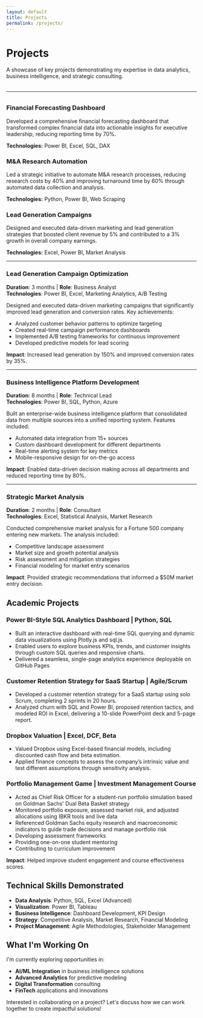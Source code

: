 ```yaml
---
layout: default
title: Projects
permalink: /projects/
---
```


<div class="container">
  <h1>Projects</h1>
  <p class="lead">A showcase of key projects demonstrating my expertise in data analytics, business intelligence, and strategic consulting.</p>

  <hr style="margin: 2rem 0;">

  <div class="project-grid">
    <div class="project-card">
      <div class="card-content">
        <h3>Financial Forecasting Dashboard</h3>
        <p>Developed a comprehensive financial forecasting dashboard that transformed complex financial data into actionable insights for executive leadership, reducing reporting time by 70%.</p>
        <p class="tech-stack"><strong>Technologies:</strong> Power BI, Excel, SQL, DAX</p>
      </div>
    </div>
    <div class="project-card">
      <div class="card-content">
        <h3>M&A Research Automation</h3>
        <p>Led a strategic initiative to automate M&A research processes, reducing research costs by 40% and improving turnaround time by 60% through automated data collection and analysis.</p>
        <p class="tech-stack"><strong>Technologies:</strong> Python, Power BI, Web Scraping</p>
      </div>
    </div>
    <div class="project-card">
      <div class="card-content">
        <h3>Lead Generation Campaigns</h3>
        <p>Designed and executed data-driven marketing and lead generation strategies that boosted client revenue by 5% and contributed to a 3% growth in overall company earnings.</p>
        <p class="tech-stack"><strong>Technologies:</strong> Excel, Power BI, Market Analysis</p>
      </div>
    </div>
  </div>
</div>

---

### Lead Generation Campaign Optimization
**Duration**: 3 months | **Role**: Business Analyst  
**Technologies**: Power BI, Excel, Marketing Analytics, A/B Testing

Designed and executed data-driven marketing campaigns that significantly improved lead generation and conversion rates. Key achievements:
- Analyzed customer behavior patterns to optimize targeting
- Created real-time campaign performance dashboards
- Implemented A/B testing frameworks for continuous improvement
- Developed predictive models for lead scoring

**Impact**: Increased lead generation by 150% and improved conversion rates by 35%.

---

### Business Intelligence Platform Development
**Duration**: 8 months | **Role**: Technical Lead  
**Technologies**: Power BI, SQL, Python, Azure

Built an enterprise-wide business intelligence platform that consolidated data from multiple sources into a unified reporting system. Features included:
- Automated data integration from 15+ sources
- Custom dashboard development for different departments
- Real-time alerting system for key metrics
- Mobile-responsive design for on-the-go access

**Impact**: Enabled data-driven decision making across all departments and reduced reporting time by 80%.

---

### Strategic Market Analysis
**Duration**: 2 months | **Role**: Consultant  
**Technologies**: Excel, Statistical Analysis, Market Research

Conducted comprehensive market analysis for a Fortune 500 company entering new markets. The analysis included:
- Competitive landscape assessment
- Market size and growth potential analysis
- Risk assessment and mitigation strategies
- Financial modeling for market entry scenarios

**Impact**: Provided strategic recommendations that informed a $50M market entry decision.

## Academic Projects

### Power BI-Style SQL Analytics Dashboard | Python, SQL
- Built an interactive dashboard with real-time SQL querying and dynamic data visualizations using Plotly.js and sql.js.
- Enabled users to explore business KPIs, trends, and customer insights through custom SQL queries and responsive charts.
- Delivered a seamless, single-page analytics experience deployable on GitHub Pages

### Customer Retention Strategy for SaaS Startup | Agile/Scrum
- Developed a customer retention strategy for a SaaS startup using solo Scrum, completing 2 sprints in 20 hours.
- Analyzed churn with SQL and Power BI, proposed retention tactics, and modeled ROI in Excel, delivering a 10-slide PowerPoint deck and 5-page report.

### Dropbox Valuation | Excel, DCF, Beta
- Valued Dropbox using Excel-based financial models, including discounted cash flow and beta estimation.
- Applied finance concepts to assess the company’s intrinsic value and test different assumptions through sensitivity analysis.

### Portfolio Management Game | Investment Management Course
- Acted as Chief Risk Officer for a student-run portfolio simulation based on Goldman Sachs' Dual Beta Basket strategy
- Monitored portfolio exposure, assessed market risk, and adjusted allocations using IBKR tools and live data
- Referenced Goldman Sachs equity research and macroeconomic indicators to guide trade decisions and manage portfolio risk
- Developing assessment frameworks
- Providing one-on-one student mentoring
- Contributing to curriculum improvement

**Impact**: Helped improve student engagement and course effectiveness scores.

## Technical Skills Demonstrated

- **Data Analysis**: Python, SQL, Excel (Advanced)
- **Visualization**: Power BI, Tableau
- **Business Intelligence**: Dashboard Development, KPI Design
- **Strategy**: Competitive Analysis, Market Research, Financial Modeling
- **Project Management**: Agile Methodologies, Stakeholder Management

## What I'm Working On

I'm currently exploring opportunities in:
- **AI/ML Integration** in business intelligence solutions
- **Advanced Analytics** for predictive modeling
- **Digital Transformation** consulting
- **FinTech** applications and innovations

Interested in collaborating on a project? Let's discuss how we can work together to create impactful solutions!
